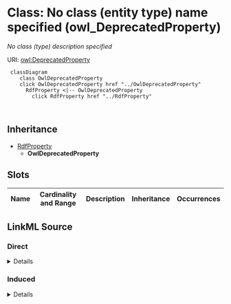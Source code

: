 

# Class: No class (entity type) name specified (owl_DeprecatedProperty)


_No class (type) description specified_







URI: [owl:DeprecatedProperty](http://www.w3.org/2002/07/owl#DeprecatedProperty)






```mermaid
 classDiagram
    class OwlDeprecatedProperty
    click OwlDeprecatedProperty href "../OwlDeprecatedProperty"
      RdfProperty <|-- OwlDeprecatedProperty
        click RdfProperty href "../RdfProperty"
      
      
```





## Inheritance
* [RdfProperty](../classes/RdfProperty.md)
    * **OwlDeprecatedProperty**



## Slots

| Name | Cardinality and Range | Description | Inheritance | Occurrences |
| ---  | --- | --- | --- | --- |














## LinkML Source

<!-- TODO: investigate https://stackoverflow.com/questions/37606292/how-to-create-tabbed-code-blocks-in-mkdocs-or-sphinx -->

### Direct

<details>

```yaml
name: owl_DeprecatedProperty
conforms_to: No schema conformance document specified
description: No class (type) description specified
title: No class (entity type) name specified
from_schema: sawgraph-kg
rank: 1000
is_a: rdf_Property
class_uri: owl:DeprecatedProperty

```
</details>

### Induced

<details>

```yaml
name: owl_DeprecatedProperty
conforms_to: No schema conformance document specified
description: No class (type) description specified
title: No class (entity type) name specified
from_schema: sawgraph-kg
rank: 1000
is_a: rdf_Property
class_uri: owl:DeprecatedProperty

```
</details>
